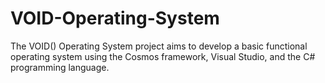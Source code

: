 # VOID-Operating-System
The VOID() Operating System project aims to develop a basic functional operating system using the Cosmos framework, Visual Studio, and the C# programming language.
